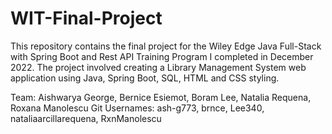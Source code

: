 # WIT-Final-Project

This repository contains the final project for the Wiley Edge Java Full-Stack with Spring Boot and Rest API Training Program I completed in December 2022. The project involved creating a Library Management System web application using Java, Spring Boot, SQL, HTML and CSS styling.

Team: Aishwarya George, Bernice Esiemot, Boram Lee, Natalia Requena, Roxana Manolescu
Git Usernames: ash-g773, brnce, Lee340, nataliaarcillarequena, RxnManolescu
